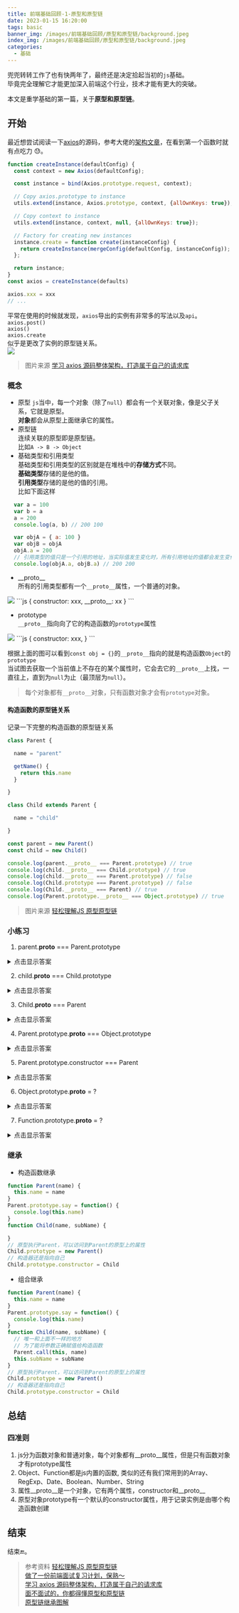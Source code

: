 ```yaml
---
title: 前端基础回顾-1-原型和原型链
date: 2023-01-15 16:20:00
tags: basic   
banner_img: /images/前端基础回顾/原型和原型链/background.jpeg
index_img: /images/前端基础回顾/原型和原型链/background.jpeg
categories: 
  - 基础 
---
```


兜兜转转工作了也有快两年了，最终还是决定拾起当初的`js`基础。  
毕竟完全理解它才能更加深入前端这个行业，技术才能有更大的突破。  

本文是重学基础的第一篇，关于**原型和原型链**。  

## 开始

最近想尝试阅读一下[axios](https://github.com/axios/axios)的源码，参考大佬的[架构文章](https://mp.weixin.qq.com/s/GNYpgHo97xml0NxT93dHxQ)，在看到第一个函数时就有点吃力 😓。  
```javascript 
function createInstance(defaultConfig) {
  const context = new Axios(defaultConfig);

  const instance = bind(Axios.prototype.request, context);

  // Copy axios.prototype to instance
  utils.extend(instance, Axios.prototype, context, {allOwnKeys: true});

  // Copy context to instance
  utils.extend(instance, context, null, {allOwnKeys: true});

  // Factory for creating new instances
  instance.create = function create(instanceConfig) {
    return createInstance(mergeConfig(defaultConfig, instanceConfig));
  };

  return instance;
}
const axios = createInstance(defaults)

axios.xxx = xxx 
// ...

```
平常在使用的时候就发现，`axios`导出的实例有非常多的写法以及`api`。  
`axios.post()`  
`axios()`  
`axios.create`  
似乎是更改了实例的原型链关系。  
<img src="/images/前端基础回顾/原型和原型链/axios-structure.jpeg" />  

> 图片来源 [学习 axios 源码整体架构，打造属于自己的请求库](https://mp.weixin.qq.com/s/GNYpgHo97xml0NxT93dHxQ) 

### 概念  

- 原型 
`js`当中，每一个对象（除了`null`）都会有一个关联对象，像是父子关系，它就是原型。  
**对象**都会从原型上面继承它的属性。  
- 原型链  
连续关联的原型即是原型链。  
比如`A -> B -> Object`  
- 基础类型和引用类型  
基础类型和引用类型的区别就是在堆栈中的**存储方式**不同。  
**基础类型**存储的是他的值。  
**引用类型**存储的是他的值的引用。  
比如下面这样  
```js
  var a = 100 
  var b = a 
  a = 200 
  console.log(a, b) // 200 100 

  var objA = { a: 100 }
  var objB = objA 
  objA.a = 200 
  // 引用类型的值只是一个引用的地址，当实际值发生变化时，所有引用地址的值都会发生变化
  console.log(objA.a, objB.a) // 200 200
```
- \_\_proto\_\_   
所有的引用类型都有一个`__proto__`属性，一个普通的对象。  
<img src="/images/前端基础回顾/原型和原型链/proto.jpg" />  
```js
{
  constructor: xxx,
  __proto__: xx
}
```

- prototype  
`__proto__`指向向了它的构造函数的`prototype`属性   
<img src="/images/前端基础回顾/原型和原型链/prototype.jpg" />  
```js
{
  constructor: xxx,
}
```

根据上面的图可以看到`const obj = {}`的`__proto__`指向的就是构造函数`Object`的`prototype`  
当试图去获取一个当前值上不存在的某个属性时，它会去它的`__proto__`上找，一直往上，直到为`null`为止（最顶层为`null`）。  

> 每个对象都有`__proto__`对象，只有函数对象才会有`prototype`对象。  

#### 构造函数的原型链关系  

记录一下完整的构造函数的原型链关系
```javascript 
class Parent {

  name = "parent"

  getName() {
    return this.name 
  }

}

class Child extends Parent {

  name = "child"

}

const parent = new Parent()
const child = new Child() 

console.log(parent.__proto__ === Parent.prototype) // true 
console.log(child.__proto__ === Child.prototype) // true 
console.log(child.__proto__ === Parent.prototype) // false 
console.log(Child.prototype === Parent.prototype) // false  
console.log(Child.__proto__ === Parent) // true 
console.log(Parent.prototype.__proto__ === Object.prototype) // true 

```

> 图片来源 [轻松理解JS 原型原型链](https://juejin.cn/post/6844903989088092174)   

### 小练习  

1. parent.__proto__ === Parent.prototype
<details>
  <summary>点击显示答案</summary>
  <pre>true</pre>
</details>  

2. child.__proto__ === Child.prototype
<details>
  <summary>点击显示答案</summary>
  <pre>true</pre>
</details>

3. Child.__proto__ === Parent
<details>
  <summary>点击显示答案</summary>
  <pre>true</pre>
</details>

4. Parent.prototype.__proto__ === Object.prototype
<details>
  <summary>点击显示答案</summary>
  <pre>true</pre>
</details>

5. Parent.prototype.constructor === Parent  
<details>
  <summary>点击显示答案</summary>
  <pre>true</pre>
</details>

6. Object.prototype.__proto__ = ?  
<details>
  <summary>点击显示答案</summary>
  <pre>null</pre>
</details>

7. Function.prototype.__proto__ = ?  
<details>
  <summary>点击显示答案</summary>
  <pre>Object.prototype</pre>
</details>

### 继承  

- 构造函数继承
```js
function Parent(name) {
  this.name = name 
}
Parent.prototype.say = function() {
  console.log(this.name)
}
function Child(name, subName) {

}
// 原型执行Parent，可以访问到Parent的原型上的属性
Child.prototype = new Parent()
// 构造器还是指向自己
Child.prototype.constructor = Child 
```

- 组合继承
```js
function Parent(name) {
  this.name = name 
}
Parent.prototype.say = function() {
  console.log(this.name)
}
function Child(name, subName) {
  // 唯一和上面不一样的地方
  // 为了能将参数正确赋值给构造函数
  Parent.call(this, name)
  this.subName = subName
}
// 原型执行Parent，可以访问到Parent的原型上的属性
Child.prototype = new Parent()
// 构造器还是指向自己
Child.prototype.constructor = Child 
```

## 总结  
### 四准则

1. js分为函数对象和普通对象，每个对象都有__proto__属性，但是只有函数对象才有prototype属性  
2. Object、Function都是js内置的函数, 类似的还有我们常用到的Array、RegExp、Date、Boolean、Number、String  
3. 属性__proto__是一个对象，它有两个属性，constructor和__proto__  
4. 原型对象prototype有一个默认的constructor属性，用于记录实例是由哪个构造函数创建  

## 结束  

  结束🔚。  

  > 参考资料
  [轻松理解JS 原型原型链](https://juejin.cn/post/6844903989088092174)  
  [做了一份前端面试复习计划，保熟～](https://juejin.cn/post/7061588533214969892#heading-32)  
  [学习 axios 源码整体架构，打造属于自己的请求库](https://mp.weixin.qq.com/s/GNYpgHo97xml0NxT93dHxQ)  
  [面不面试的，你都得懂原型和原型链](https://juejin.cn/post/6934498361475072014#heading-2)  
  [原型链继承图解](https://github.com/vortesnail/blog/issues/1)  
